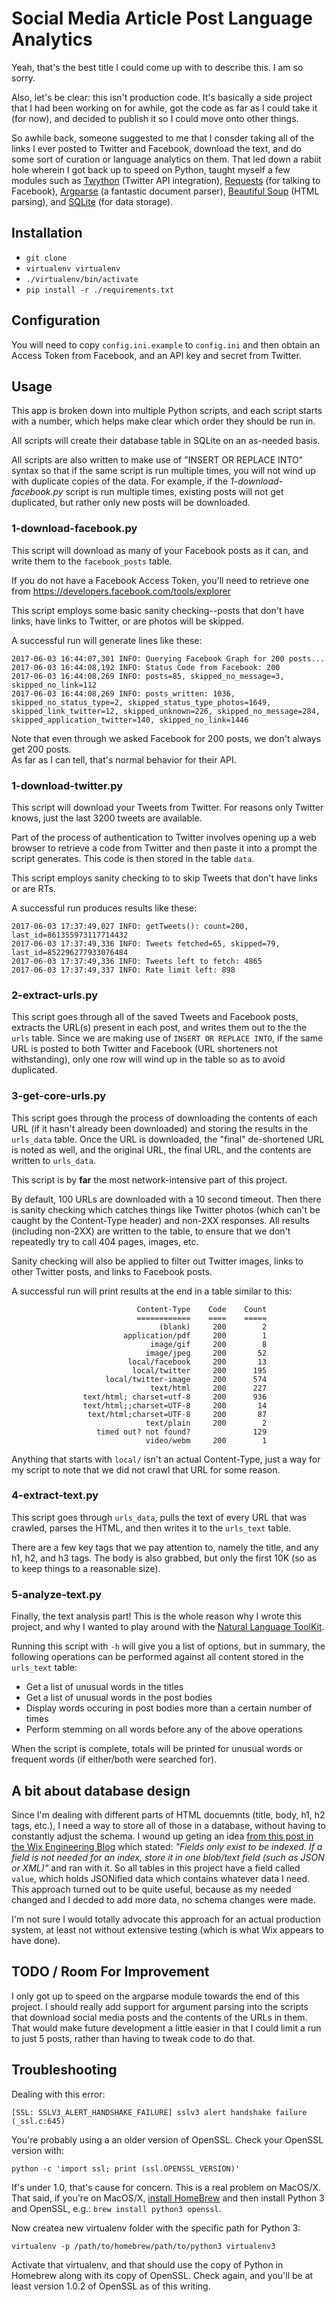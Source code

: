 
# Social Media Article Post Language Analytics

Yeah, that's the best title I could come up with to describe this.  I am so sorry.

Also, let's be clear: this isn't production code.  It's basically a side project that I had been working on
for awhile, got the code as far as I could take it (for now), and decided to publish it so I could move onto
other things.

So awhile back, someone suggested to me that I consder taking all of the links I ever posted to Twitter
and Facebook, download the text, and do some sort of curation or language analytics on them.  That led
down a rabiit hole wherein I got back up to speed on Python, taught myself a few modules such as 
<a href="https://twython.readthedocs.io/en/latest/">Twython</a> (Twitter API integration), 
<a href="http://docs.python-requests.org/en/master/">Requests</a> (for talking to Facebook),
<a href="https://docs.python.org/3/library/argparse.html">Argparse</a> (a fantastic document parser),
<a href="https://www.crummy.com/software/BeautifulSoup/">Beautiful Soup</a> (HTML parsing),
and <a href="https://www.sqlite.org/">SQLite</a> (for data storage).


## Installation

- `git clone`
- `virtualenv virtualenv`
- `./virtualenv/bin/activate`
- `pip install -r ./requirements.txt`


## Configuration

You will need to copy `config.ini.example` to `config.ini` and then obtain an Access Token from
Facebook, and an API key and secret from Twitter.


## Usage

This app is broken down into multiple Python scripts, and each script starts with a number, which helps 
make clear which order they should be run in.

All scripts will create their database table in SQLite on an as-needed basis.

All scripts are also written to make use of "INSERT OR REPLACE INTO" syntax so that if the same
script is run multiple times, you will not wind up with duplicate copies of the data.  For example,
if the *1-download-facebook.py* script is run multiple times, existing posts will not get duplicated,
but rather only new posts will be downloaded.


### 1-download-facebook.py

This script will download as many of your Facebook posts as it can, and write them
to the `facebook_posts` table.

If you do not have a Facebook Access Token, you'll need to retrieve one from 
<a href="https://developers.facebook.com/tools/explorer">https://developers.facebook.com/tools/explorer</a>

This script employs some basic sanity checking--posts that don't have links, have
links to Twitter, or are photos will be skipped.

A successful run will generate lines like these:

```
2017-06-03 16:44:07,301 INFO: Querying Facebook Graph for 200 posts...
2017-06-03 16:44:08,192 INFO: Status Code from Facebook: 200
2017-06-03 16:44:08,269 INFO: posts=85, skipped_no_message=3, skipped_no_link=112
2017-06-03 16:44:08,269 INFO: posts_written: 1036, skipped_no_status_type=2, skipped_status_type_photos=1649, skipped_link_twitter=12, skipped_unknown=226, skipped_no_message=284, skipped_application_twitter=140, skipped_no_link=1446
```

Note that even through we asked Facebook for 200 posts, we don't always get 200 posts.  
As far as I can tell, that's normal behavior for their API.


### 1-download-twitter.py

This script will download your Tweets from Twitter.  For reasons only Twitter knows, just the
last 3200 tweets are available.

Part of the process of authentication to Twitter involves opening up a web browser to retrieve
a code from Twitter and then paste it into a prompt the script generates.  This code is then
stored in the table `data`.

This script employs sanity checking to to skip Tweets that don't have links or are RTs.

A successful run produces results like these:
```
2017-06-03 17:37:49,027 INFO: getTweets(): count=200, last_id=861355973117714432
2017-06-03 17:37:49,336 INFO: Tweets fetched=65, skipped=79, last_id=852296277933076484
2017-06-03 17:37:49,336 INFO: Tweets left to fetch: 4865
2017-06-03 17:37:49,337 INFO: Rate limit left: 898
```


### 2-extract-urls.py

This script goes through all of the saved Tweets and Facebook posts, extracts the URL(s)
present in each post, and writes them out to the the `urls` table.  Since we are making 
use of `INSERT OR REPLACE INTO`, if the same URL is posted to both Twitter and Facebook
(URL shorteners not withstanding), only one row will wind up in the table so as to
avoid duplicated.


### 3-get-core-urls.py

This script goes through the process of downloading the contents of each URL 
(if it hasn't already been downloaded) and storing the results in the `urls_data` table.
Once the URL is downloaded, the "final" de-shortened URL is noted as well, and the
original URL, the final URL, and the contents are written to `urls_data`.

This script is by **far** the most network-intensive part of this project.

By default, 100 URLs are downloaded with a 10 second timeout.  Then there is sanity checking
which catches things like Twitter photos (which can't be caught by the Content-Type header)
and non-2XX responses.  All results (including non-2XX) are written to the table, to ensure
that we don't repeatedly try to call 404 pages, images, etc.

Sanity checking will also be applied to filter out Twitter images, links to other Twitter posts, 
and links to Facebook posts.

A successful run will print results at the end in a table similar to this:

```
                            Content-Type	Code	Count
                            ============	====	=====
                                 (blank)	 200	    2
                         application/pdf	 200	    1
                               image/gif	 200	    8
                              image/jpeg	 200	   52
                          local/facebook	 200	   13
                           local/twitter	 200	  195
                     local/twitter-image	 200	  574
                               text/html	 200	  227
                text/html; charset=utf-8	 200	  936
                text/html;;charset=UTF-8	 200	   14
                 text/html;charset=UTF-8	 200	   87
                              text/plain	 200	    2
                   timed out? not found?	    	  129
                              video/webm	 200	    1
```

Anything that starts with `local/` isn't an actual Content-Type, just a way for my script
to note that we did not crawl that URL for some reason.


### 4-extract-text.py

This script goes through `urls_data`, pulls the text of every URL that was crawled,
parses the HTML, and then writes it to the `urls_text` table.

There are a few key tags that we pay attention to, namely the title, and any h1, h2, and h3 tags.
The body is also grabbed, but only the first 10K (so as to keep things to a reasonable size).


### 5-analyze-text.py


Finally, the text analysis part!  This is the whole reason why I wrote this project, and why
I wanted to play around with the <a href="http://www.nltk.org/">Natural Language ToolKit</a>.

Running this script with `-h` will give you a list of options, but in summary, the following 
operations can be performed against all content stored in the `urls_text` table:

- Get a list of unusual words in the titles
- Get a list of unusual words in the post bodies
- Display words occuring in post bodies more than a certain number of times
- Perform stemming on all words before any of the above operations

When the script is complete, totals will be printed for unusual words or frequent words 
(if either/both were searched for).



## A bit about database design

Since I'm dealing with different parts of HTML docuemnts (title, body, h1, h2 tags, etc.),
I need a way to store all of those in a database, without having to constantly adjust the
schema.  I wound up geting an idea 
<a href="http://blog.wix.engineering/2015/12/10/scaling-to-100m-mysql-is-a-better-nosql/"
	>from this post in the Wix Engineering Blog</a> which stated: *"Fields only exist to 
be indexed. If a field is not needed for an index, store it in one blob/text field 
(such as JSON or XML)"* and ran with it.  So all tables in this project have a field called 
`value`, which holds JSONified data which contains whatever data I need.  This approach
turned out to be quite useful, because as my needed changed and I decded to add more data,
no schema changes were made.

I'm not sure I would totally advocate this approach for an actual production system, at
least not without extensive testing (which is what Wix appears to have done).


## TODO / Room For Improvement

I only got up to speed on the argparse module towards the end of this project.  I should
really add support for argument parsing into the scripts that download social media posts
and the contents of the URLs in them.  That would make future development a little easier
in that I could limit a run to just 5 posts, rather than having to tweak code to do that.


## Troubleshooting

Dealing with this error:

`[SSL: SSLV3_ALERT_HANDSHAKE_FAILURE] sslv3 alert handshake failure (_ssl.c:645)`

You're probably using a an older version of OpenSSL.  Check your OpenSSL version with:

`python -c 'import ssl; print (ssl.OPENSSL_VERSION)'`

If's under 1.0, that's cause for concern.  This is a real problem on MacOS/X.
That said, if you're on MacOS/X, <a href="https://brew.sh/">install HomeBrew</a>
and then install Python 3 and OpenSSL, e.g.: `brew install python3 openssl`.

Now createa new virtualenv folder with the specific path for Python 3:

`virtualenv -p /path/to/homebrew/path/to/python3 virtualenv3`

Activate that virtualenv, and that should use the copy of Python in Homebrew
along with its copy of OpenSSL.  Check again, and you'll be at least version 1.0.2
of OpenSSL as of this writing.

